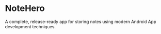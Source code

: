 # NoteHero
A complete, release-ready app for storing notes using modern Android App development techniques.
